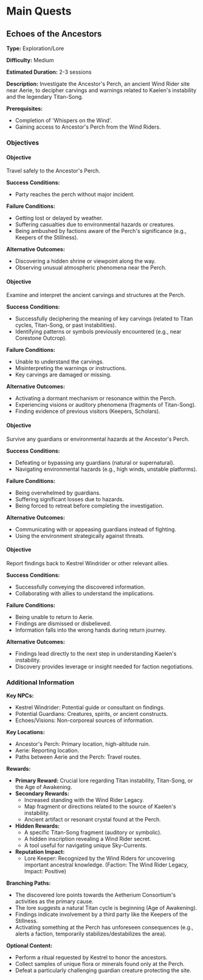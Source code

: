 # Main Quests

## Echoes of the Ancestors

**Type:** Exploration/Lore

**Difficulty:** Medium

**Estimated Duration:** 2-3 sessions

**Description:** Investigate the Ancestor's Perch, an ancient Wind Rider site near Aerie, to decipher carvings and warnings related to Kaelen's instability and the legendary Titan-Song.

**Prerequisites:**
- Completion of 'Whispers on the Wind'.
- Gaining access to Ancestor's Perch from the Wind Riders.

### Objectives

#### Objective

Travel safely to the Ancestor's Perch.

**Success Conditions:**
- Party reaches the perch without major incident.

**Failure Conditions:**
- Getting lost or delayed by weather.
- Suffering casualties due to environmental hazards or creatures.
- Being ambushed by factions aware of the Perch's significance (e.g., Keepers of the Stillness).

**Alternative Outcomes:**
- Discovering a hidden shrine or viewpoint along the way.
- Observing unusual atmospheric phenomena near the Perch.

#### Objective

Examine and interpret the ancient carvings and structures at the Perch.

**Success Conditions:**
- Successfully deciphering the meaning of key carvings (related to Titan cycles, Titan-Song, or past instabilities).
- Identifying patterns or symbols previously encountered (e.g., near Corestone Outcrop).

**Failure Conditions:**
- Unable to understand the carvings.
- Misinterpreting the warnings or instructions.
- Key carvings are damaged or missing.

**Alternative Outcomes:**
- Activating a dormant mechanism or resonance within the Perch.
- Experiencing visions or auditory phenomena (fragments of Titan-Song).
- Finding evidence of previous visitors (Keepers, Scholars).

#### Objective

Survive any guardians or environmental hazards at the Ancestor's Perch.

**Success Conditions:**
- Defeating or bypassing any guardians (natural or supernatural).
- Navigating environmental hazards (e.g., high winds, unstable platforms).

**Failure Conditions:**
- Being overwhelmed by guardians.
- Suffering significant losses due to hazards.
- Being forced to retreat before completing the investigation.

**Alternative Outcomes:**
- Communicating with or appeasing guardians instead of fighting.
- Using the environment strategically against threats.

#### Objective

Report findings back to Kestrel Windrider or other relevant allies.

**Success Conditions:**
- Successfully conveying the discovered information.
- Collaborating with allies to understand the implications.

**Failure Conditions:**
- Being unable to return to Aerie.
- Findings are dismissed or disbelieved.
- Information falls into the wrong hands during return journey.

**Alternative Outcomes:**
- Findings lead directly to the next step in understanding Kaelen's instability.
- Discovery provides leverage or insight needed for faction negotiations.

### Additional Information

**Key NPCs:**
- Kestrel Windrider: Potential guide or consultant on findings.
- Potential Guardians: Creatures, spirits, or ancient constructs.
- Echoes/Visions: Non-corporeal sources of information.

**Key Locations:**
- Ancestor's Perch: Primary location, high-altitude ruin.
- Aerie: Reporting location.
- Paths between Aerie and the Perch: Travel routes.

**Rewards:**
- **Primary Reward:** Crucial lore regarding Titan instability, Titan-Song, or the Age of Awakening.
- **Secondary Rewards:**
  - Increased standing with the Wind Rider Legacy.
  - Map fragment or directions related to the source of Kaelen's instability.
  - Ancient artifact or resonant crystal found at the Perch.
- **Hidden Rewards:**
  - A specific Titan-Song fragment (auditory or symbolic).
  - A hidden inscription revealing a Wind Rider secret.
  - A tool useful for navigating unique Sky-Currents.
- **Reputation Impact:**
  - Lore Keeper: Recognized by the Wind Riders for uncovering important ancestral knowledge. (Faction: The Wind Rider Legacy, Impact: Positive)

**Branching Paths:**
- The discovered lore points towards the Aetherium Consortium's activities as the primary cause.
- The lore suggests a natural Titan cycle is beginning (Age of Awakening).
- Findings indicate involvement by a third party like the Keepers of the Stillness.
- Activating something at the Perch has unforeseen consequences (e.g., alerts a faction, temporarily stabilizes/destabilizes the area).

**Optional Content:**
- Perform a ritual requested by Kestrel to honor the ancestors.
- Collect samples of unique flora or minerals found only at the Perch.
- Defeat a particularly challenging guardian creature protecting the site.